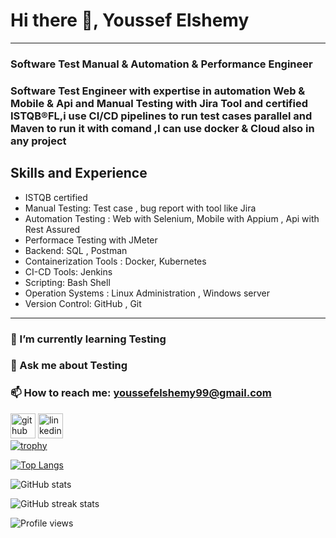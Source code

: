 #  Hi there 👋, Youssef Elshemy 

-------------------------------------

### Software Test Manual & Automation & Performance Engineer 
### Software Test Engineer with expertise in automation Web & Mobile & Api and Manual Testing with Jira Tool and certified ISTQB®FL,i use CI/CD pipelines to run test cases parallel and Maven to run it with comand ,I can use docker & Cloud also in any project 

## Skills and Experience 
- ISTQB certified  
- Manual Testing: Test case , bug report with tool like Jira
- Automation Testing : Web with Selenium, Mobile with Appium , Api with Rest Assured
- Performace Testing with JMeter
- Backend: SQL , Postman  
- Containerization Tools : Docker, Kubernetes             
- CI-CD Tools: Jenkins    
- Scripting: Bash Shell 
- Operation Systems : Linux Administration , Windows server
- Version Control: GitHub , Git  
  
-------------------------------------

### 🌱 I’m currently learning Testing 

### 💬 Ask me about Testing 

### 📫 How to reach me: youssefelshemy99@gmail.com

[<img src='https://cdn.jsdelivr.net/npm/simple-icons@3.0.1/icons/github.svg' alt='github' height='40'>](https://github.com/youssefm2000)  [<img src='https://cdn.jsdelivr.net/npm/simple-icons@3.0.1/icons/linkedin.svg' alt='linkedin' height='40'>](https://www.linkedin.com/in/youssef-elshemy-217166217)  
[![trophy](https://github-profile-trophy.vercel.app/?username=youssefm2000)](https://github.com/ryo-ma/github-profile-trophy)

[![Top Langs](https://github-readme-stats.vercel.app/api/top-langs/?username=youssefm2000)](https://github.com/anuraghazra/github-readme-stats)

![GitHub stats](https://github-readme-stats.vercel.app/api?username=youssefm2000&show_icons=true)  

![GitHub streak stats](https://streak-stats.demolab.com/?user=youssefm20)  

![Profile views](https://gpvc.arturio.dev/youssefm2000)  
